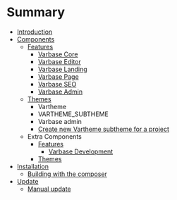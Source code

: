 # Summary

* [Introduction](README.md)
* [Components](chapter1.md)
  * [Features](features.md)
    * [Varbase Core](varbase-core.md)
    * [Varbase Editor](varbase-editor.md)
    * [Varbase Landing](varbase-landing.md)
    * [Varbase Page](varbase-page.md)
    * [Varbase SEO](varbase-seo.md)
    * [Varbase Admin](varbase-admin.md)
  * [Themes](themes.md)
    * Vartheme
    * VARTHEME\_SUBTHEME
    * Varbase admin
    * [Create new Vartheme subtheme for a project](themes/create-new-vartheme-subtheme-for-a-project.md)
  * Extra Components
    * [Features](features.md)
      * [Varbase Development](varbase-development.md)
    * [Themes](themes.md)
* [Installation](installation.md)
  * [Building with the composer](building-with-the-composer.md)
* [Update](update.md)
  * [Manual update](manual-update.md)

